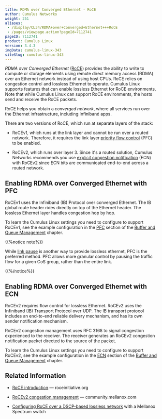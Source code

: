 ```yaml
---
title: RDMA over Converged Ethernet - RoCE
author: Cumulus Networks
weight: 251
aliases:
 - /display/CL34/RDMA+over+Converged+Ethernet+++RoCE
 - /pages/viewpage.action?pageId=7112741
pageID: 7112741
product: Cumulus Linux
version: 3.4.3
imgData: cumulus-linux-343
siteSlug: cumulus-linux-343
---
```

*RDMA over Converged Ethernet*
([RoCE](https://en.wikipedia.org/wiki/RDMA_over_Converged_Ethernet))
provides the ability to write to compute or storage elements using
remote direct memory access (RDMA) over an Ethernet network instead of
using host CPUs. RoCE relies on congestion control and lossless Ethernet
to operate. Cumulus Linux supports features that can enable lossless
Ethernet for RoCE environments. Note that while Cumulus Linux can
support RoCE environments, the hosts send and receive the RoCE packets.

RoCE helps you obtain a *converged network*, where all services run over
the Ethernet infrastructure, including Infiniband apps.

There are two versions of RoCE, which run at separate layers of the
stack:

  - RoCEv1, which runs at the link layer and cannot be run over a routed
    network. Therefore, it requires the link layer [priority flow
    control](Buffer-and-Queue-Management.html#src-7112623_BufferandQueueManagement-pfc)
    (PFC) to be enabled.

  - RoCEv2, which runs over layer 3. Since it's a routed solution,
    Cumulus Networks recommends you use [explicit congestion
    notification](Buffer-and-Queue-Management.html#src-7112623_BufferandQueueManagement-ecn)
    (ECN) with RoCEv2 since ECN bits are communicated end-to-end across
    a routed network.

## <span>Enabling RDMA over Converged Ethernet with PFC</span>

RoCEv1 uses the Infiniband (IB) Protocol over converged Ethernet. The IB
global route header rides directly on top of the Ethernet header. The
lossless Ethernet layer handles congestion hop by hop.

To learn the Cumulus Linux settings you need to configure to support
RoCEv1, see the example configuration in the
[PFC](Buffer-and-Queue-Management.html#src-7112623_BufferandQueueManagement-pfc)
section of the [Buffer and Queue
Management](/version/cumulus-linux-343/Interface-Configuration-and-Management/Buffer-and-Queue-Management/)
chapter.

{{%notice note%}}

While [link
pause](Buffer-and-Queue-Management.html#src-7112623_BufferandQueueManagement-pause)
is another way to provide lossless ethernet, PFC is the preferred
method. PFC allows more granular control by pausing the traffic flow for
a given CoS group, rather than the entire link.

{{%/notice%}}

## <span>Enabling RDMA over Converged Ethernet with ECN</span>

RoCEv2 requires flow control for lossless Ethernet. RoCEv2 uses the
Infiniband (IB) Transport Protocol over UDP. The IB transport protocol
includes an end-to-end reliable delivery mechanism, and has its own
sender notification mechanism.

RoCEv2 congestion management uses RFC 3168 to signal congestion
experienced to the receiver. The receiver generates an RoCEv2 congestion
notification packet directed to the source of the packet.

To learn the Cumulus Linux settings you need to configure to support
RoCEv2, see the example configuration in the
[ECN](Buffer-and-Queue-Management.html#src-7112623_BufferandQueueManagement-ecn)
section of the [Buffer and Queue
Management](/version/cumulus-linux-343/Interface-Configuration-and-Management/Buffer-and-Queue-Management/)
chapter.

## <span>Related Information</span>

  - [RoCE
    introduction](http://www.roceinitiative.org/roce-introduction/) —
    roceinitiative.org

  - [RoCEv2 congestion
    management](https://community.mellanox.com/docs/DOC-2321) —
    community.mellanox.com

  - [Configuring RoCE over a DSCP-based lossless
    network](https://community.mellanox.com/docs/DOC-2884) with a
    Mellanox Spectrum switch

<article id="html-search-results" class="ht-content" style="display: none;">

</article>

<footer id="ht-footer">

</footer>

